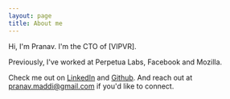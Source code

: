 ```yaml
---
layout: page
title: About me 
---
```


Hi, I'm Pranav. I'm the CTO of [VIPVR].

Previously, I've worked at Perpetua Labs, Facebook and Mozilla.

Check me out on [LinkedIn] and [Github]. And reach out at
pranav.maddi@gmail.com if you'd like to connect.

[Looped]: https://loopedlive.com
[linkedin]: https://www.linkedin.com/in/pranavmaddi
[github]: http://github.com/pmaddi
